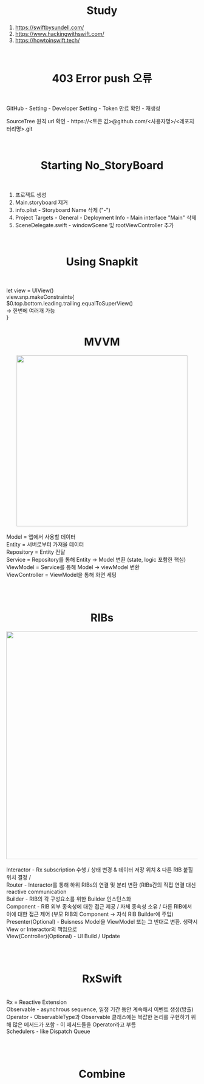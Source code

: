 # <div align="center"> Study </div>
1. https://swiftbysundell.com/
2. https://www.hackingwithswift.com/
3. https://howtoinswift.tech/

</br>

# <div align="center"> 403 Error push 오류 </div>
</br>

GitHub - Setting - Developer Setting - Token 만료 확인 - 재생성

SourceTree 원격 url 확인 - https://<토큰 값>@github.com/<사용자명>/<레포지터리명>.git

</br>

# <div align="center"> Starting No_StoryBoard </div>
</br>

1. 프로젝트 생성
2. Main.storyboard 제거
3. info.plist - Storyboard Name 삭제 ("-")
4. Project Targets - General - Deployment Info - Main interface "Main" 삭제
5. SceneDelegate.swift - windowScene 및 rootViewController 추가

</br>

# <div align="center"> Using Snapkit </div>
</br>

let view = UIView() </br>
view.snp.makeConstraints{ </br>
    $0.top.bottom.leading.trailing.equalToSuperView() </br>
    -> 한번에 여러개 가능 </br>
} 
</br>

# <div align="center"> MVVM </div>

<div align="center">
    <img width="450" src="https://img1.daumcdn.net/thumb/R1280x0/?scode=mtistory2&fname=https%3A%2F%2Fblog.kakaocdn.net%2Fdn%2FOwzzZ%2FbtqARwRQICN%2FcVfDt48KVNpEZEASIjoMq0%2Fimg.png">
</div>

</br>
Model = 앱에서 사용할 데이터 </br>
Entity = 서버로부터 가져올 데이터 </br>
Repository = Entity 전달 </br>
Service = Repository를 통해 Entity -> Model 변환 (state, logic 포함한 핵심) </br>
ViewModel = Service를 통해 Model -> viewModel 변환 </br>
ViewController = ViewModel을 통해 화면 세팅 </br>

</br></br>
# <div align="center"> RIBs </div>

<div align="center">
    <img width="600" src="https://img1.daumcdn.net/thumb/R1280x0/?scode=mtistory2&fname=https%3A%2F%2Fblog.kakaocdn.net%2Fdn%2FKO03S%2FbtqAYF1WAQ5%2FLOfXc3ViMwoxfWDmRsfrR0%2Fimg.png">
</div>

</br>
Interactor - Rx subscription 수행 / 상태 변경 & 데이터 저장 위치 & 다른 RIB 붙힐 위치 결정 / 
</br>
Router - Interactor를 통해 하위 RIBs의 연결 및 분리 변환 (RIBs간의 직접 연결 대신 reactive communication 
</br>
Builder - RIB의 각 구성요소를 위한 Builder 인스턴스화
</br>
Component - RIB 외부 종속성에 대한 접근 제공 / 자체 종속성 소유 / 다른 RIB에서 이에 대한 접근 제어 (부모 RIB의 Component -> 자식 RIB Builder에 주입)
</br>
Presenter(Optional) - Buisness Model을 ViewModel 또는 그 반대로 변환. 생략시 View or Interactor의 책임으로
</br>
View(Controller)(Optional) - UI Build / Update
</br>

</br></br>
# <div align="center"> RxSwift </div>
</br>
Rx = Reactive Extension
</br>
Observable - asynchrous sequence, 일정 기간 동안 계속해서 이벤트 생성(방출)
</br>
Operator - ObservableType과 Observable 클래스에는 복잡한 논리를 구현하기 위해 많은 메서드가 포함 - 이 메서드들을 Operator라고 부름
</br>
Schedulers - like Dispatch Queue

</br></br>
# <div align="center"> Combine </div>
</br>
